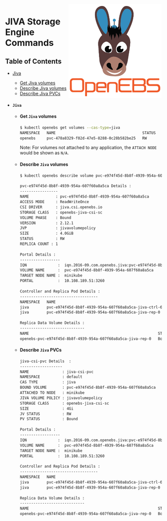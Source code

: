 <img width="300" align="right" alt="OpenEBS Logo" src="https://raw.githubusercontent.com/cncf/artwork/master/projects/openebs/stacked/color/openebs-stacked-color.png" xmlns="http://www.w3.org/1999/html">

# JIVA Storage Engine Commands

## Table of Contents
* [Jiva](#jiva)
  * [Get Jiva volumes](#get-jiva-volumes)
  * [Describe Jiva volumes](#describe-jiva-volumes)
  * [Describe Jiva PVCs](#describe-jiva-pvcs)

* #### `Jiva`
    * #### Get `Jiva` volumes
      ```bash
      $ kubectl openebs get volumes --cas-type=jiva
      NAMESPACE   NAME                                       STATUS   VERSION   CAPACITY   STORAGE CLASS         ATTACHED   ACCESS MODE     ATTACHED NODE
      openebs     pvc-478a8329-f02d-47e5-8288-0c28b582be25   RW       2.9.0     4Gi        openebs-jiva-csi-sc   Released   ReadWriteOnce   minikube-2
      ```
      Note: For volumes not attached to any application, the `ATTACH NODE` would be shown as `N/A`.

    * #### Describe `Jiva` volumes
      ```bash
      $ kubectl openebs describe volume pvc-e974f45d-8b8f-4939-954a-607f60a8a5ca
        
      pvc-e974f45d-8b8f-4939-954a-607f60a8a5ca Details :
      -----------------
      NAME            : pvc-e974f45d-8b8f-4939-954a-607f60a8a5ca
      ACCESS MODE     : ReadWriteOnce
      CSI DRIVER      : jiva.csi.openebs.io
      STORAGE CLASS   : openebs-jiva-csi-sc
      VOLUME PHASE    : Bound
      VERSION         : 2.12.1
      JVP             : jivavolumepolicy
      SIZE            : 4.0GiB
      STATUS          : RW
      REPLICA COUNT	: 1
    
      Portal Details :
      ------------------
      IQN              :  iqn.2016-09.com.openebs.jiva:pvc-e974f45d-8b8f-4939-954a-607f60a8a5ca
      VOLUME NAME      :  pvc-e974f45d-8b8f-4939-954a-607f60a8a5ca
      TARGET NODE NAME :  minikube
      PORTAL           :  10.108.189.51:3260
    
      Controller and Replica Pod Details :
      -----------------------------------
      NAMESPACE   NAME                                                              MODE   NODE       STATUS    IP            READY   AGE
      jiva        pvc-e974f45d-8b8f-4939-954a-607f60a8a5ca-jiva-ctrl-64c964bvtbk5   RW     minikube   Running   172.17.0.9    1/1     8h25m
      jiva        pvc-e974f45d-8b8f-4939-954a-607f60a8a5ca-jiva-rep-0               RW     minikube   Running   172.17.0.10   1/1     8h25m
    
      Replica Data Volume Details :
      -----------------------------
      NAME                                                          STATUS   VOLUME                                     CAPACITY   STORAGECLASS       AGE
      openebs-pvc-e974f45d-8b8f-4939-954a-607f60a8a5ca-jiva-rep-0   Bound    pvc-009a193e-aa44-44d8-8b13-58859ffa734d   4.0GiB     openebs-hostpath   8h25m
      ```
      
    * #### Describe `Jiva` PVCs
      ```bash
      jiva-csi-pvc Details  :
      -------------------
      NAME               : jiva-csi-pvc
      NAMESPACE          : default
      CAS TYPE           : jiva
      BOUND VOLUME       : pvc-e974f45d-8b8f-4939-954a-607f60a8a5ca
      ATTACHED TO NODE   : minikube
      JIVA VOLUME POLICY : jivavolumepolicy
      STORAGE CLASS      : openebs-jiva-csi-sc
      SIZE               : 4Gi
      JV STATUS          : RW
      PV STATUS          : Bound
    
      Portal Details :
      ------------------
      IQN              :  iqn.2016-09.com.openebs.jiva:pvc-e974f45d-8b8f-4939-954a-607f60a8a5ca
      VOLUME NAME      :  pvc-e974f45d-8b8f-4939-954a-607f60a8a5ca
      TARGET NODE NAME :  minikube
      PORTAL           :  10.108.189.51:3260
    
      Controller and Replica Pod Details :
      -----------------------------------
      NAMESPACE   NAME                                                              MODE   NODE       STATUS    IP            READY   AGE
      jiva        pvc-e974f45d-8b8f-4939-954a-607f60a8a5ca-jiva-ctrl-64c964bvtbk5   RW     minikube   Running   172.17.0.9    1/1     8h24m
      jiva        pvc-e974f45d-8b8f-4939-954a-607f60a8a5ca-jiva-rep-0               RW     minikube   Running   172.17.0.10   1/1     8h24m
    
      Replica Data Volume Details :
      -----------------------------
      NAME                                                          STATUS   VOLUME                                     CAPACITY   STORAGECLASS       AGE
      openebs-pvc-e974f45d-8b8f-4939-954a-607f60a8a5ca-jiva-rep-0   Bound    pvc-009a193e-aa44-44d8-8b13-58859ffa734d   4.0GiB     openebs-hostpath   8h24m
      ```